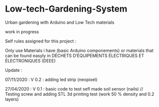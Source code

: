 # Low-tech-Gardening-System
Urban gardening with Arduino and Low Tech materials

work in progress

Self rules assigned for this project : 

Only use Materials i have (basic Arduino componements) or materials that can be found easyly in DÉCHETS D‘ÉQUIPEMENTS ÉLECTRIQUES ET ÉLECTRONIQUES (DEEE)

Update : 

07/11/2020 : V 0.2 : adding led strip (neopixel) 

27/04/2020 : V 0.1 : basic code to test sefl made soil sensor (nails) // Testing screw and adding STL 3d printing test (work 50 % density and 0.2 layers)
